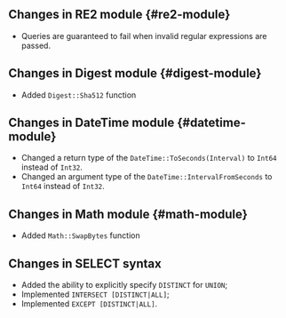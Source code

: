 ## Changes in RE2 module {#re2-module}

* Queries are guaranteed to fail when invalid regular expressions are passed.

## Changes in Digest module {#digest-module}

* Added `Digest::Sha512` function

## Changes in DateTime module {#datetime-module}

* Changed a return type of the `DateTime::ToSeconds(Interval)` to `Int64` instead of `Int32`.
* Changed an argument type of the `DateTime::IntervalFromSeconds` to `Int64` instead of `Int32`.

## Changes in Math module {#math-module}

* Added `Math::SwapBytes` function

## Changes in SELECT syntax

* Added the ability to explicitly specify `DISTINCT` for `UNION`;
* Implemented `INTERSECT [DISTINCT|ALL]`;
* Implemented `EXCEPT [DISTINCT|ALL]`.
